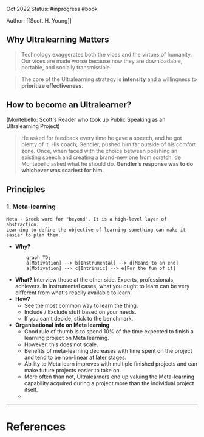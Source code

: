 Oct 2022
Status: #inprogress  #book 

Author: [[Scott H. Young]]

## Why Ultralearning Matters
> Technology exaggerates both the vices and the virtues of humanity. Our vices are made worse because now they are downloadable, portable, and socially transmissible. 

> The core of the Ultralearning strategy is **intensity** and a willingness to **prioritize effectiveness**. 

## How to become an Ultralearner?
(Montebello: Scott's Reader who took up Public Speaking as an Ultralearning Project)
> He asked for feedback every time he gave a speech, and he got plenty of it. His coach, Gendler, pushed him far outside of his comfort zone. Once, when faced with the choice between polishing an existing speech and creating a brand-new one from scratch, de Montebello asked what he should do. **Gendler’s response was to do whichever was scariest for him**.

## Principles
### 1. Meta-learning
	Meta - Greek word for "beyond". It is a high-level layer of abstraction. 
	Learning to define the objective of learning something can make it easier to plan them.  
- **Why?**
	```mermaid
		graph TD;
		a[Motivation] --> b[Instrumental] --> d[Means to an end]
		a[Motivation] --> c[Intrinsic] --> e[For the fun of it]
	```
- **What?**
	Interview those at the other side. Experts, professionals, achievers. In instrumental cases, what you ought to learn can be very different from what's readily available to learn. 
- **How?**
	- See the most common way to learn the thing. 
	- Include / Exclude stuff based on your needs.
	- If you can't decide, stick to the benchmark.
- **Organisational info on Meta learning**
	- Good rule of thumb is to spend 10% of the time expected to finish a learning project on Meta learning. 
	- However, this does not scale. 
	- Benefits of meta-learning decreases with time spent on the project and tend to be non-linear at later stages. 
	- Ability to Meta learn improves with multiple finished projects and can make future projects easier to take on. 
	- More often than not, Ultralearners end up valuing the Meta-learning capability acquired during a project more than the individual project itself.
	- 

---
# References
